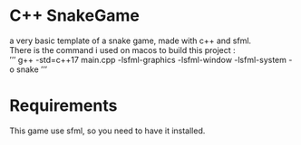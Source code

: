 # C++ SnakeGame
a very basic template of a snake game, made with c++ and sfml.\
There is the command i used on macos to build this project :\
’’’
g++ -std=c++17 main.cpp -lsfml-graphics -lsfml-window -lsfml-system -o snake
’’’

# Requirements
This game use sfml, so you need to have it installed.

